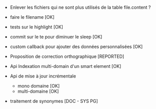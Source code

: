 
* Enlever les fichiers qui ne sont plus utilisés de la table file.content ?

* faire le filename   [OK]

* tests sur le highlight [OK]

* commit sur le te pour diminuer le sleep [OK]

* custom callback pour ajouter des données personnalisées [OK]

* Proposition de correction orthographique [REPORTED]


* Api Indexation multi-domain d'un smart element [OK]

* Api de mise à jour incrémentale
  * mono domaine [OK]
  * multi-domaine [OK]
  
* traitement de synonymes [DOC - SYS PG]

